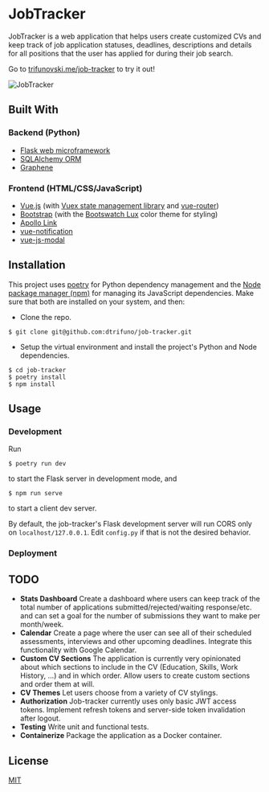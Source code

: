 # JobTracker

JobTracker is a web application that helps users create customized CVs and keep track of job application statuses, deadlines, descriptions and details for all positions that the user has applied for during their job search.

Go to [trifunovski.me/job-tracker](https://trifunovski/me/job-tracker) to try it out!

![JobTracker](https://raw.githubusercontent.com/dtrifuno/)

## Built With

### Backend (Python)

* [Flask web microframework](https://flask.palletsprojects.com/)
* [SQLAlchemy ORM](https://www.sqlalchemy.org/) 
* [Graphene](https://graphene-python.org/) 

### Frontend (HTML/CSS/JavaScript)

* [Vue.js](https://vuejs.org/) (with [Vuex state management library](https://vuex.vuejs.org/) and [vue-router](https://router.vuejs.org/))
* [Bootstrap](https://getbootstrap.com/) (with the [Bootswatch Lux](https://bootswatch.com/lux/) color theme for styling)
* [Apollo Link](https://www.apollographql.com/docs/link/)
* [vue-notification](https://github.com/euvl/vue-notification)
* [vue-js-modal](https://github.com/euvl/vue-js-modal)

## Installation

This project uses [poetry](https://python-poetry.org/) for Python dependency management and the [Node package manager (npm)](https://www.npmjs.com/) for managing its JavaScript dependencies. Make sure that both are installed on your system, and then:

- Clone the repo.

```
$ git clone git@github.com:dtrifuno/job-tracker.git
```

- Setup the virtual environment and install the project's Python and Node dependencies.

```
$ cd job-tracker
$ poetry install
$ npm install
```

## Usage

### Development
Run 
```
$ poetry run dev
```
to start the Flask server in development mode, and
```
$ npm run serve
```
to start a client dev server.

By default, the job-tracker's Flask development server will run CORS only on `localhost/127.0.0.1`. Edit `config.py` if that is not the desired behavior.

### Deployment

## TODO
* **Stats Dashboard**
Create a dashboard where users can keep track of the total number of applications submitted/rejected/waiting response/etc. and can set a goal for the number of submissions they want to make per month/week.
* **Calendar**
Create a page where the user can see all of their scheduled assessments, interviews and other upcoming deadlines. Integrate this functionality with Google Calendar.
* **Custom CV Sections**
The application is currently very opinionated about which sections to include in the CV (Education, Skills, Work History, ...) and in which order. Allow users to create custom sections and order them at will.
* **CV Themes**
Let users choose from a variety of CV stylings.
* **Authorization**
Job-tracker currently uses only basic JWT access tokens. Implement refresh tokens and server-side token invalidation after logout.
* **Testing**
Write unit and functional tests.
* **Containerize**
Package the application as a Docker container.

## License

[MIT](https://choosealicense.com/licenses/mit/)
